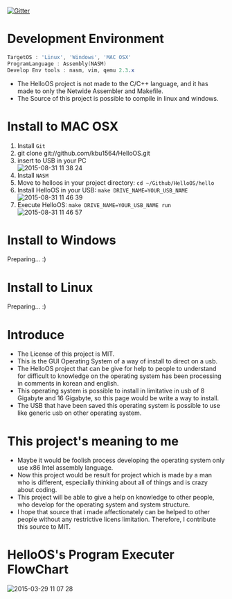 [![Gitter](https://badges.gitter.im/Join%20Chat.svg)](https://gitter.im/kbu1564/HelloOS?utm_source=badge&utm_medium=badge&utm_campaign=pr-badge)

Development Environment
=======
```nasm
TargetOS : 'Linux', 'Windows', 'MAC OSX'
ProgramLanguage : Assembly(NASM)
Develop Env tools : nasm, vim, qemu 2.3.x
```
- The HelloOS project is not made to the C/C++ language, and it has made to only the Netwide Assembler and Makefile.
- The Source of this project is possible to compile in linux and windows.

Install to MAC OSX
======
1. Install ```Git```
2. git clone git://github.com/kbu1564/HelloOS.git
3. insert to USB in your PC<br />
![2015-08-31 11 38 24](https://cloud.githubusercontent.com/assets/7445459/9581908/1c4d6cec-503d-11e5-9b03-41b6a60af28e.png)
4. Install ```NASM```
5. Move to helloos in your project directory: ```cd ~/Github/HelloOS/hello```
6. Install HelloOS in your USB: ```make DRIVE_NAME=YOUR_USB_NAME```<br />
![2015-08-31 11 46 39](https://cloud.githubusercontent.com/assets/7445459/9581910/226ec6de-503d-11e5-9632-7a2656788c56.png)
7. Execute HelloOS: ```make DRIVE_NAME=YOUR_USB_NAME run```<br />
![2015-08-31 11 46 57](https://cloud.githubusercontent.com/assets/7445459/9581913/26c993c6-503d-11e5-8894-70c0220c1679.png)

Install to Windows
======
Preparing... :)

Install to Linux
======
Preparing... :)

Introduce
=======
- The License of this project is MIT.
- This is the GUI Operating System of a way of install to direct on a usb.
- The HelloOS project that can be give for help to people to understand for difficult to knowledge on the operating system has been processing in comments in korean and english.
- This operating system is possible to install in limitative in usb of 8 Gigabyte and 16 Gigabyte, so this page would be write a way to install.
- The USB that have been saved this operating system is possible to use like generic usb on other operating system.

This project's meaning to me
=====
- Maybe it would be foolish process developing the operating system only use x86 Intel assembly language.
- Now this project would be result for project which is made by a man who is different, especially thinking about all of things and is crazy about coding.
- This project will be able to give a help on knowledge to other people, who develop for the operating system and system structure.
- I hope that source that i made affectionately can be helped to other people without any restrictive licens limitation. Therefore, I contribute this source to MIT.

HelloOS's Program Executer FlowChart
====
![2015-03-29 11 07 28](https://cloud.githubusercontent.com/assets/7445459/6885961/6f7c2862-d668-11e4-8f29-b7f88015426a.png)

